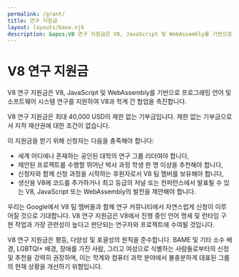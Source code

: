 ```yaml
---
permalink: /grant/
title: 연구 지원금
layout: layouts/base.njk
description: &apos;V8 연구 지원금은 V8, JavaScript 및 WebAssembly를 기반으로 하는 프로그래밍 언어 및 소프트웨어 시스템 연구를 지원합니다.&apos;
---
```

# V8 연구 지원금

V8 연구 지원금은 V8, JavaScript 및 WebAssembly를 기반으로 프로그래밍 언어 및 소프트웨어 시스템 연구를 지원하여 V8과 학계 간 협업을 촉진합니다.

V8 연구 지원금은 최대 40,000 USD의 제한 없는 기부금입니다. 제한 없는 기부금으로서 지적 재산권에 대한 조건이 없습니다.

이 지원금을 받기 위해 신청자는 다음을 충족해야 합니다:

- 세계 어디에나 존재하는 공인된 대학의 연구 그룹 리더여야 합니다,
- 제안된 프로젝트를 수행할 뛰어난 박사 과정 학생 한 명 이상을 추천해야 합니다,
- 신청자와 함께 신청 과정을 시작하는 후원자로서 V8 팀 멤버를 보유해야 합니다,
- 생산용 V8에 코드를 추가하거나 최고 등급의 저널 또는 컨퍼런스에서 발표될 수 있는 V8, JavaScript 또는 WebAssembly의 발전을 제안해야 합니다.

우리는 Google에서 V8 팀 멤버들과 함께 연구 커뮤니티에서 자연스럽게 신청이 이루어질 것으로 기대합니다. V8 연구 지원금은 V8에서 진행 중인 언어 명세 및 런타임 구현 작업과 가장 관련성이 높다고 판단되는 연구자와 프로젝트에 수여될 것입니다.

V8 연구 지원금은 평등, 다양성 및 포괄성의 원칙을 준수합니다. BAME 및 기타 소수 배경, LGBTQI+ 배경, 장애를 가진 사람, 그리고 여성으로 식별하는 사람들로부터의 신청 및 추천을 강력히 권장하며, 이는 학계와 컴퓨터 과학 분야에서 불충분하게 대표된 그룹의 현재 상황을 개선하기 위함입니다.
